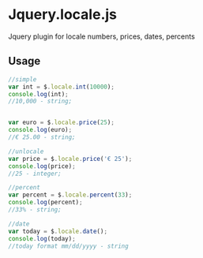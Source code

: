 Jquery.locale.js
========

Jquery plugin for locale numbers, prices, dates, percents


## Usage

```javascript
//simple
var int = $.locale.int(10000);
console.log(int);
//10,000 - string;


var euro = $.locale.price(25);
console.log(euro);
//€ 25.00 - string;

//unlocale
var price = $.locale.price('€ 25');
console.log(price);
//25 - integer;

//percent
var percent = $.locale.percent(33);
console.log(percent);
//33% - string;

//date
var today = $.locale.date();
console.log(today);
//today format mm/dd/yyyy - string
```